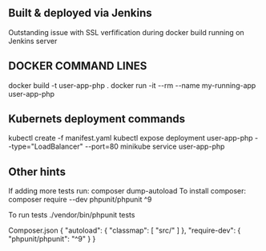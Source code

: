 ## Built & deployed via Jenkins

Outstanding issue with SSL verfification during docker build running on Jenkins server

## DOCKER COMMAND LINES

docker build -t user-app-php .
docker run -it --rm --name my-running-app user-app-php

## Kubernets deployment commands

kubectl create -f manifest.yaml
kubectl expose deployment user-app-php --type="LoadBalancer" --port=80
minikube service user-app-php

## Other hints

If adding more tests run: composer dump-autoload
To install composer: composer require --dev phpunit/phpunit ^9

To run tests
./vendor/bin/phpunit tests

Composer.json
{
"autoload": {
"classmap": [
"src/"
]
},
"require-dev": {
"phpunit/phpunit": "^9"
}
}
